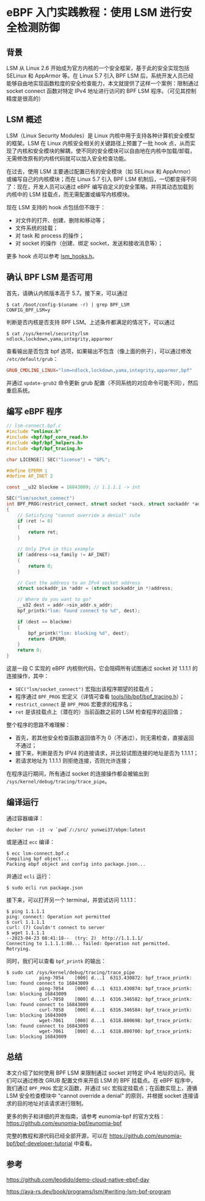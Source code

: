 # eBPF 入门实践教程：使用 LSM 进行安全检测防御

## 背景

LSM 从 Linux 2.6 开始成为官方内核的一个安全框架，基于此的安全实现包括 SELinux 和 AppArmor 等。在 Linux 5.7 引入 BPF LSM 后，系统开发人员已经能够自由地实现函数粒度的安全检查能力，本文就提供了这样一个案例：限制通过 socket connect 函数对特定 IPv4 地址进行访问的 BPF LSM 程序。（可见其控制精度是很高的）

## LSM 概述

LSM（Linux Security Modules）是 Linux 内核中用于支持各种计算机安全模型的框架。LSM 在 Linux 内核安全相关的关键路径上预置了一批 hook 点，从而实现了内核和安全模块的解耦，使不同的安全模块可以自由地在内核中加载/卸载，无需修改原有的内核代码就可以加入安全检查功能。

在过去，使用 LSM 主要通过配置已有的安全模块（如 SELinux 和 AppArmor）或编写自己的内核模块；而在 Linux 5.7 引入 BPF LSM 机制后，一切都变得不同了：现在，开发人员可以通过 eBPF 编写自定义的安全策略，并将其动态加载到内核中的 LSM 挂载点，而无需配置或编写内核模块。

现在 LSM 支持的 hook 点包括但不限于：

+ 对文件的打开、创建、删除和移动等；
+ 文件系统的挂载；
+ 对 task 和 process 的操作；
+ 对 socket 的操作（创建、绑定 socket，发送和接收消息等）；

更多 hook 点可以参考 [lsm_hooks.h](https://github.com/torvalds/linux/blob/master/include/linux/lsm_hooks.h)。

## 确认 BPF LSM 是否可用

首先，请确认内核版本高于 5.7。接下来，可以通过

```console
$ cat /boot/config-$(uname -r) | grep BPF_LSM
CONFIG_BPF_LSM=y
```

判断是否内核是否支持 BPF LSM。上述条件都满足的情况下，可以通过

```console
$ cat /sys/kernel/security/lsm
ndlock,lockdown,yama,integrity,apparmor
```

查看输出是否包含 bpf 选项，如果输出不包含（像上面的例子），可以通过修改 `/etc/default/grub`：

```conf
GRUB_CMDLINE_LINUX="lsm=ndlock,lockdown,yama,integrity,apparmor,bpf"
```

并通过 `update-grub2` 命令更新 grub 配置（不同系统的对应命令可能不同），然后重启系统。

## 编写 eBPF 程序

```C
// lsm-connect.bpf.c
#include "vmlinux.h"
#include <bpf/bpf_core_read.h>
#include <bpf/bpf_helpers.h>
#include <bpf/bpf_tracing.h>

char LICENSE[] SEC("license") = "GPL";

#define EPERM 1
#define AF_INET 2

const __u32 blockme = 16843009; // 1.1.1.1 -> int

SEC("lsm/socket_connect")
int BPF_PROG(restrict_connect, struct socket *sock, struct sockaddr *address, int addrlen, int ret)
{
    // Satisfying "cannot override a denial" rule
    if (ret != 0)
    {
        return ret;
    }

    // Only IPv4 in this example
    if (address->sa_family != AF_INET)
    {
        return 0;
    }

    // Cast the address to an IPv4 socket address
    struct sockaddr_in *addr = (struct sockaddr_in *)address;

    // Where do you want to go?
    __u32 dest = addr->sin_addr.s_addr;
    bpf_printk("lsm: found connect to %d", dest);

    if (dest == blockme)
    {
        bpf_printk("lsm: blocking %d", dest);
        return -EPERM;
    }
    return 0;
}

```

这是一段 C 实现的 eBPF 内核侧代码，它会阻碍所有试图通过 socket 对 1.1.1.1 的连接操作，其中：

+ `SEC("lsm/socket_connect")` 宏指出该程序期望的挂载点；
+ 程序通过 `BPF_PROG` 宏定义（详情可查看 [tools/lib/bpf/bpf_tracing.h](https://git.kernel.org/pub/scm/linux/kernel/git/stable/linux.git/tree/tools/lib/bpf/bpf_tracing.h)）；
+ `restrict_connect` 是 `BPF_PROG` 宏要求的程序名；
+ `ret` 是该挂载点上（潜在的）当前函数之前的 LSM 检查程序的返回值；

整个程序的思路不难理解：

+ 首先，若其他安全检查函数返回值不为 0（不通过），则无需检查，直接返回不通过；
+ 接下来，判断是否为 IPV4 的连接请求，并比较试图连接的地址是否为 1.1.1.1；
+ 若请求地址为 1.1.1.1 则拒绝连接，否则允许连接；

在程序运行期间，所有通过 socket 的连接操作都会被输出到 `/sys/kernel/debug/tracing/trace_pipe`。

## 编译运行

通过容器编译：

```console
docker run -it -v `pwd`/:/src/ yunwei37/ebpm:latest
```

或是通过 `ecc` 编译：

```console
$ ecc lsm-connect.bpf.c
Compiling bpf object...
Packing ebpf object and config into package.json...
```

并通过 `ecli` 运行：

```console
$ sudo ecli run package.json
```

接下来，可以打开另一个 terminal，并尝试访问 1.1.1.1：

```console
$ ping 1.1.1.1
ping: connect: Operation not permitted
$ curl 1.1.1.1
curl: (7) Couldn't connect to server
$ wget 1.1.1.1
--2023-04-23 08:41:18--  (try: 2)  http://1.1.1.1/
Connecting to 1.1.1.1:80... failed: Operation not permitted.
Retrying.
```

同时，我们可以查看 `bpf_printk` 的输出：

```console
$ sudo cat /sys/kernel/debug/tracing/trace_pipe
            ping-7054    [000] d...1  6313.430872: bpf_trace_printk: lsm: found connect to 16843009
            ping-7054    [000] d...1  6313.430874: bpf_trace_printk: lsm: blocking 16843009
            curl-7058    [000] d...1  6316.346582: bpf_trace_printk: lsm: found connect to 16843009
            curl-7058    [000] d...1  6316.346584: bpf_trace_printk: lsm: blocking 16843009
            wget-7061    [000] d...1  6318.800698: bpf_trace_printk: lsm: found connect to 16843009
            wget-7061    [000] d...1  6318.800700: bpf_trace_printk: lsm: blocking 16843009
```

## 总结

本文介绍了如何使用 BPF LSM 来限制通过 socket 对特定 IPv4 地址的访问。我们可以通过修改 GRUB 配置文件来开启 LSM 的 BPF 挂载点。在 eBPF 程序中，我们通过 `BPF_PROG` 宏定义函数，并通过 `SEC` 宏指定挂载点；在函数实现上，遵循 LSM 安全检查模块中 "cannot override a denial" 的原则，并根据 socket 连接请求的目的地址对该请求进行限制。

更多的例子和详细的开发指南，请参考 eunomia-bpf 的官方文档：<https://github.com/eunomia-bpf/eunomia-bpf>

完整的教程和源代码已经全部开源，可以在 <https://github.com/eunomia-bpf/bpf-developer-tutorial> 中查看。

## 参考
<https://github.com/leodido/demo-cloud-native-ebpf-day>

<https://aya-rs.dev/book/programs/lsm/#writing-lsm-bpf-program>
